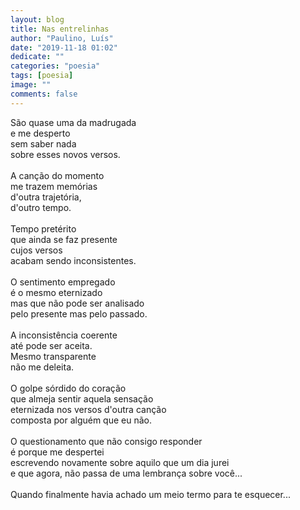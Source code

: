 ```yaml
---
layout: blog
title: Nas entrelinhas
author: "Paulino, Luís"
date: "2019-11-18 01:02"
dedicate: ""
categories: "poesia"
tags: [poesia]
image: ""
comments: false
---
```


São quase uma da madrugada\
e me desperto\
sem saber nada\
sobre esses novos versos.\
\
A canção do momento\
me trazem memórias\
d'outra trajetória,\
d'outro tempo.\
\
Tempo pretérito\
que ainda se faz presente\
cujos versos\
acabam sendo inconsistentes.\
\
O sentimento empregado\
é o mesmo eternizado\
mas que não pode ser analisado\
pelo presente mas pelo passado.\
\
A inconsistência coerente\
até pode ser aceita.\
Mesmo transparente\
não me deleita.\
\
O golpe sórdido do coração\
que almeja sentir aquela sensação\
eternizada nos versos d'outra canção\
composta por alguém que eu não.\
\
O questionamento que não consigo responder\
é porque me despertei\
escrevendo novamente sobre aquilo que um dia jurei\
e que agora, não passa de uma lembrança sobre você...\
\
Quando finalmente havia achado um meio termo para te esquecer...
